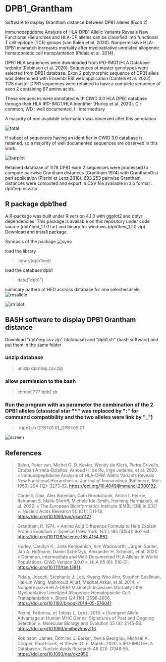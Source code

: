 # DPB1_Grantham
Software to display Grantham distance between DPB1 alleles (Exon 2)

Immunopeptidome Analysis of HLA-DPB1 Allelic Variants Reveals New Functional Hierarchies and HLA-DP alleles can be classified into functional T cell epitope (TCE) groups (van Balen et al. 2020). Nonpermissive HLA-DPB1 mismatch increases mortality after myeloablative unrelated allogeneic hematopoietic cell transplantation (Pidala et al. 2014).

DPB1 HLA sequences were downloaded from IPD-IMGT/HLA Database website (Robinson et al. 2020). Sequences of master genotypes were selected from DPB1 database. Exon 2 polymorphic sequence of DPB1 allele was determined with Ensembl EBI web application (Cantelli et al. 2022). 1178 master DPB1 sequences were retained to have a complete sequence of exon 2 containing 87 amino acids. 

These sequences were annotated with CIWD 3.0 HLA DPB1 database through their HLA IPD-IMGT/HLA identifier (Hurley et al. 2020).
C : common, 
WD : well documented, 
I : intermediary

A majority of non available information was observed after this annotation 

![total](https://github.com/cdesterke/DPB1_Grantham/blob/main/total.png)


If subset of sequences having an identifier in CWID 3.0 database is retained, so a majority of well documented sequences are observed in this work. 

![barplot](https://github.com/cdesterke/DPB1_Grantham/blob/main/barplot.png)

Retained database of 1178 DPB1 exon 2 sequences were processed to compute pairwise Grantham distances (Grantham 1974) with GranthamDist perl application  (Pierini et Lenz 2018). 693.253 pairwise Grantham distances were computed and export in CSV file available in zip format : dpb1rep.csv.zip

## R package dpb1hed
A R-package was built under R version 4.1.0 with ggplot2 and dplyr dependencies. This package is available on this repository under code source (dpb1hed_1.1.0.tar) and binary for windows (dpb1hed_1.1.0.zip). Download and install package.

Synopsis of the package
![syno](https://github.com/cdesterke/DPB1_Grantham/blob/main/syno.jpg)

load the library
> library(dpb1hed)

load the database dpb1
>data("dpb1")

summary pattern of HED accross database for one selected allele
![resallele](https://github.com/cdesterke/DPB1_Grantham/blob/main/resallele.jpg)


![striplot](https://github.com/cdesterke/DPB1_Grantham/blob/main/striplot.png)

## BASH software to display DPB1 Grantham distance
Download "dpb1rep.csv.zip" (database) and "dpb1.sh" (bash software) and put them in the same folder

### unzip database
> unizip dpb1rep.csv.zip

### allow permission to the bash 
> chmod 777 dpb1.sh

### Run the program with as parameter the combination of the 2 DPB1 alleles (classical star "*" was replaced by ":" for command compatibility and the two alleles were link by "_")
> ./dpb1.sh DPB1:01:01_DPB1:09:01

![screen](https://github.com/cdesterke/DPB1_Grantham/blob/main/screen.jpg)




## References 
> Balen, Peter van, Michel G. D. Kester, Wendy de Klerk, Pietro Crivello, Esteban Arrieta-Bolaños, Arnoud H. de Ru, Inge Jedema, et al. 2020. « Immunopeptidome Analysis of HLA-DPB1 Allelic Variants Reveals New Functional Hierarchies ». Journal of Immunology (Baltimore, Md.: 1950) 204 (12): 3273‑82. https://doi.org/10.4049/jimmunol.2000192.

> Cantelli, Gaia, Alex Bateman, Cath Brooksbank, Anton I. Petrov, Rahuman S. Malik-Sheriff, Michele Ide-Smith, Henning Hermjakob, et al. 2022. « The European Bioinformatics Institute (EMBL-EBI) in 2021 ». Nucleic Acids Research 50 (D1): D11‑19. https://doi.org/10.1093/nar/gkab1127.

> Grantham, R. 1974. « Amino Acid Difference Formula to Help Explain Protein Evolution ». Science (New York, N.Y.) 185 (4154): 862‑64. https://doi.org/10.1126/science.185.4154.862.

> Hurley, Carolyn K., Jane Kempenich, Kim Wadsworth, Jürgen Sauter, Jan A. Hofmann, Daniel Schefzyk, Alexander H. Schmidt, et al. 2020. « Common, Intermediate and Well-Documented HLA Alleles in World Populations: CIWD Version 3.0.0 ». HLA 95 (6): 516‑31. https://doi.org/10.1111/tan.13811.

> Pidala, Joseph, Stephanie J. Lee, Kwang Woo Ahn, Stephen Spellman, Hai-Lin Wang, Mahmoud Aljurf, Medhat Askar, et al. 2014. « Nonpermissive HLA-DPB1 Mismatch Increases Mortality after Myeloablative Unrelated Allogeneic Hematopoietic Cell Transplantation ». Blood 124 (16): 2596‑2606. https://doi.org/10.1182/blood-2014-05-576041.

> Pierini, Federica, et Tobias L. Lenz. 2018. « Divergent Allele Advantage at Human MHC Genes: Signatures of Past and Ongoing Selection ». Molecular Biology and Evolution 35 (9): 2145‑58. https://doi.org/10.1093/molbev/msy116.

> Robinson, James, Dominic J. Barker, Xenia Georgiou, Michael A. Cooper, Paul Flicek, et Steven G. E. Marsh. 2020. « IPD-IMGT/HLA Database ». Nucleic Acids Research 48 (D1): D948‑55. https://doi.org/10.1093/nar/gkz950.

